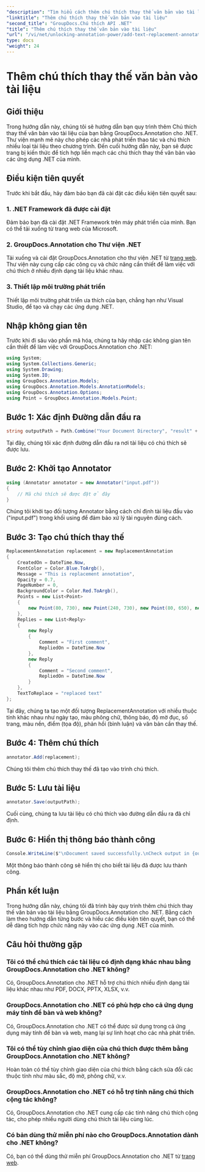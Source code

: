 ```yaml
---
"description": "Tìm hiểu cách thêm chú thích thay thế văn bản vào tài liệu .NET của bạn một cách dễ dàng bằng GroupDocs.Annotation cho .NET. Nâng cao khả năng thao tác tài liệu của bạn."
"linktitle": "Thêm chú thích thay thế văn bản vào tài liệu"
"second_title": "GroupDocs.Chú thích API .NET"
"title": "Thêm chú thích thay thế văn bản vào tài liệu"
"url": "/vi/net/unlocking-annotation-power/add-text-replacement-annotation/"
type: docs
"weight": 24
---
```


# Thêm chú thích thay thế văn bản vào tài liệu

## Giới thiệu
Trong hướng dẫn này, chúng tôi sẽ hướng dẫn bạn quy trình thêm Chú thích thay thế văn bản vào tài liệu của bạn bằng GroupDocs.Annotation cho .NET. Thư viện mạnh mẽ này cho phép các nhà phát triển thao tác và chú thích nhiều loại tài liệu theo chương trình. Đến cuối hướng dẫn này, bạn sẽ được trang bị kiến thức để tích hợp liền mạch các chú thích thay thế văn bản vào các ứng dụng .NET của mình.
## Điều kiện tiên quyết
Trước khi bắt đầu, hãy đảm bảo bạn đã cài đặt các điều kiện tiên quyết sau:
### 1. .NET Framework đã được cài đặt
Đảm bảo bạn đã cài đặt .NET Framework trên máy phát triển của mình. Bạn có thể tải xuống từ trang web của Microsoft.
### 2. GroupDocs.Annotation cho Thư viện .NET
Tải xuống và cài đặt GroupDocs.Annotation cho thư viện .NET từ [trang web](https://releases.groupdocs.com/annotation/net/). Thư viện này cung cấp các công cụ và chức năng cần thiết để làm việc với chú thích ở nhiều định dạng tài liệu khác nhau.
### 3. Thiết lập môi trường phát triển
Thiết lập môi trường phát triển ưa thích của bạn, chẳng hạn như Visual Studio, để tạo và chạy các ứng dụng .NET.

## Nhập không gian tên
Trước khi đi sâu vào phần mã hóa, chúng ta hãy nhập các không gian tên cần thiết để làm việc với GroupDocs.Annotation cho .NET:
```csharp
using System;
using System.Collections.Generic;
using System.Drawing;
using System.IO;
using GroupDocs.Annotation.Models;
using GroupDocs.Annotation.Models.AnnotationModels;
using GroupDocs.Annotation.Options;
using Point = GroupDocs.Annotation.Models.Point;
```
## Bước 1: Xác định Đường dẫn đầu ra
```csharp
string outputPath = Path.Combine("Your Document Directory", "result" + Path.GetExtension("input.pdf"));
```
Tại đây, chúng tôi xác định đường dẫn đầu ra nơi tài liệu có chú thích sẽ được lưu.
## Bước 2: Khởi tạo Annotator
```csharp
using (Annotator annotator = new Annotator("input.pdf"))
{
    // Mã chú thích sẽ được đặt ở đây
}
```
Chúng tôi khởi tạo đối tượng Annotator bằng cách chỉ định tài liệu đầu vào ("input.pdf") trong khối using để đảm bảo xử lý tài nguyên đúng cách.
## Bước 3: Tạo chú thích thay thế
```csharp
ReplacementAnnotation replacement = new ReplacementAnnotation
{
    CreatedOn = DateTime.Now,
    FontColor = Color.Blue.ToArgb(),
    Message = "This is replacement annotation",
    Opacity = 0.7,
    PageNumber = 0,
    BackgroundColor = Color.Red.ToArgb(),
    Points = new List<Point>
    {
        new Point(80, 730), new Point(240, 730), new Point(80, 650), new Point(240, 650)
    },
    Replies = new List<Reply>
    {
        new Reply
        {
            Comment = "First comment",
            RepliedOn = DateTime.Now
        },
        new Reply
        {
            Comment = "Second comment",
            RepliedOn = DateTime.Now
        }
    },
    TextToReplace = "replaced text"
};
```
Tại đây, chúng ta tạo một đối tượng ReplacementAnnotation với nhiều thuộc tính khác nhau như ngày tạo, màu phông chữ, thông báo, độ mờ đục, số trang, màu nền, điểm (tọa độ), phản hồi (bình luận) và văn bản cần thay thế.
## Bước 4: Thêm chú thích
```csharp
annotator.Add(replacement);
```
Chúng tôi thêm chú thích thay thế đã tạo vào trình chú thích.
## Bước 5: Lưu tài liệu
```csharp
annotator.Save(outputPath);
```
Cuối cùng, chúng ta lưu tài liệu có chú thích vào đường dẫn đầu ra đã chỉ định.
## Bước 6: Hiển thị thông báo thành công
```csharp
Console.WriteLine($"\nDocument saved successfully.\nCheck output in {outputPath}.");
```
Một thông báo thành công sẽ hiển thị cho biết tài liệu đã được lưu thành công.

## Phần kết luận
Trong hướng dẫn này, chúng tôi đã trình bày quy trình thêm chú thích thay thế văn bản vào tài liệu bằng GroupDocs.Annotation cho .NET. Bằng cách làm theo hướng dẫn từng bước và hiểu các điều kiện tiên quyết, bạn có thể dễ dàng tích hợp chức năng này vào các ứng dụng .NET của mình.
## Câu hỏi thường gặp
### Tôi có thể chú thích các tài liệu có định dạng khác nhau bằng GroupDocs.Annotation cho .NET không?
Có, GroupDocs.Annotation cho .NET hỗ trợ chú thích nhiều định dạng tài liệu khác nhau như PDF, DOCX, PPTX, XLSX, v.v.
### GroupDocs.Annotation cho .NET có phù hợp cho cả ứng dụng máy tính để bàn và web không?
Có, GroupDocs.Annotation cho .NET có thể được sử dụng trong cả ứng dụng máy tính để bàn và web, mang lại sự linh hoạt cho các nhà phát triển.
### Tôi có thể tùy chỉnh giao diện của chú thích được thêm bằng GroupDocs.Annotation cho .NET không?
Hoàn toàn có thể tùy chỉnh giao diện của chú thích bằng cách sửa đổi các thuộc tính như màu sắc, độ mờ, phông chữ, v.v.
### GroupDocs.Annotation cho .NET có hỗ trợ tính năng chú thích cộng tác không?
Có, GroupDocs.Annotation cho .NET cung cấp các tính năng chú thích cộng tác, cho phép nhiều người dùng chú thích tài liệu cùng lúc.
### Có bản dùng thử miễn phí nào cho GroupDocs.Annotation dành cho .NET không?
Có, bạn có thể dùng thử miễn phí GroupDocs.Annotation cho .NET từ [trang web](https://releases.groupdocs.com/).